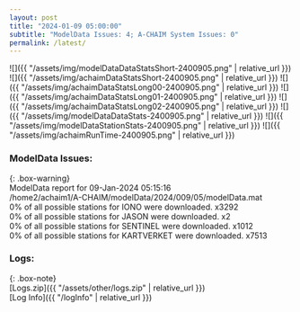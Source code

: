 ```yaml
---
layout: post
title: "2024-01-09 05:00:00"
subtitle: "ModelData Issues: 4; A-CHAIM System Issues: 0"
permalink: /latest/
---
```


![]({{ "/assets/img/modelDataDataStatsShort-2400905.png" | relative_url }})
![]({{ "/assets/img/achaimDataStatsShort-2400905.png" | relative_url }})
![]({{ "/assets/img/achaimDataStatsLong00-2400905.png" | relative_url }})
![]({{ "/assets/img/achaimDataStatsLong01-2400905.png" | relative_url }})
![]({{ "/assets/img/achaimDataStatsLong02-2400905.png" | relative_url }})
![]({{ "/assets/img/modelDataDataStats-2400905.png" | relative_url }})
![]({{ "/assets/img/modelDataStationStats-2400905.png" | relative_url }})
![]({{ "/assets/img/achaimRunTime-2400905.png" | relative_url }})


### ModelData Issues:  
  
{: .box-warning}  
 ModelData report for 09-Jan-2024 05:15:16   
 /home2/achaim1/A-CHAIM/modelData/2024/009/05/modelData.mat   
 0% of all possible stations for IONO were downloaded. x3292   
 0% of all possible stations for JASON were downloaded. x2   
 0% of all possible stations for SENTINEL were downloaded. x1012   
 0% of all possible stations for KARTVERKET were downloaded. x7513   
  


### Logs:  
  
{: .box-note}  
[Logs.zip]({{ "/assets/other/logs.zip" | relative_url }})  
[Log Info]({{ "/logInfo" | relative_url }})  
